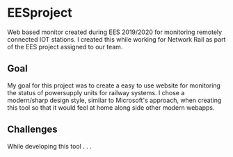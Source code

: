 # EESproject
Web based monitor created during EES 2019/2020 for monitoring remotely connected IOT stations. I created this while working for Network Rail as part of the EES project assigned to our team.

## Goal
My goal for this project was to create a easy to use website for monitoring the status of powersupply units for railway systems. I chose a modern/sharp design style, similar to Microsoft's approach, when creating this tool so that it would feel at home along side other modern webapps.

## Challenges
While developing this tool . . .
